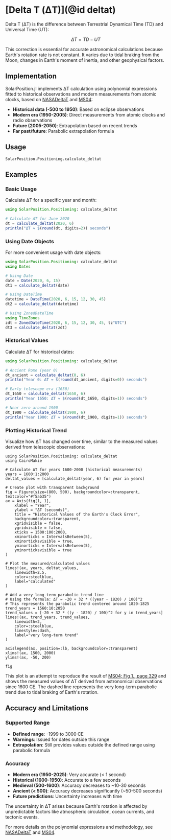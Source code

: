 # [Delta T (ΔT)](@id deltat)

Delta T (ΔT) is the difference between Terrestrial Dynamical Time (TD) and Universal Time (UT):

```math
\Delta T = TD - UT
```

This correction is essential for accurate astronomical calculations because Earth's rotation rate
is not constant. It varies due to tidal braking from the Moon, changes in Earth's moment of inertia,
and other geophysical factors.

## Implementation

SolarPosition.jl implements ΔT calculation using polynomial expressions fitted to historical
observations and modern measurements from atomic clocks, based on [NASADeltaT](@cite) and [MS04](@cite):

- **Historical data (-500 to 1950)**: Based on eclipse observations
- **Modern era (1950-2005)**: Direct measurements from atomic clocks and radio observations
- **Future (2005-2050)**: Extrapolation based on recent trends
- **Far past/future**: Parabolic extrapolation formula

## Usage

```@docs
SolarPosition.Positioning.calculate_deltat
```

## Examples

### Basic Usage

Calculate ΔT for a specific year and month:

```julia
using SolarPosition.Positioning: calculate_deltat

# Calculate ΔT for June 2020
dt = calculate_deltat(2020, 6)
println("ΔT ≈ $(round(dt, digits=2)) seconds")
```

### Using Date Objects

For more convenient usage with date objects:

```julia
using SolarPosition.Positioning: calculate_deltat
using Dates

# Using Date
date = Date(2020, 6, 15)
dt1 = calculate_deltat(date)

# Using DateTime
datetime = DateTime(2020, 6, 15, 12, 30, 45)
dt2 = calculate_deltat(datetime)

# Using ZonedDateTime
using TimeZones
zdt = ZonedDateTime(2020, 6, 15, 12, 30, 45, tz"UTC")
dt3 = calculate_deltat(zdt)
```

### Historical Values

Calculate ΔT for historical dates:

```julia
using SolarPosition.Positioning: calculate_deltat

# Ancient Rome (year 0)
dt_ancient = calculate_deltat(0, 6)
println("Year 0: ΔT ≈ $(round(dt_ancient, digits=0)) seconds")

# Early telescope era (1650)
dt_1650 = calculate_deltat(1650, 6)
println("Year 1650: ΔT ≈ $(round(dt_1650, digits=1)) seconds")

# Near zero around 1900
dt_1900 = calculate_deltat(1900, 6)
println("Year 1900: ΔT ≈ $(round(dt_1900, digits=1)) seconds")
```

### Plotting Historical Trend

Visualize how ΔT has changed over time, similar to the measured values derived from telescopic observations:

```@example deltat
using SolarPosition.Positioning: calculate_deltat
using CairoMakie

# Calculate ΔT for years 1600-2000 (historical measurements)
years = 1600:1:2000
deltat_values = [calculate_deltat(year, 6) for year in years]

# Create plot with transparent background
fig = Figure(size=(800, 500), backgroundcolor=:transparent, textcolor="#f5ab35")
ax = Axis(fig[1, 1],
    xlabel = "Year",
    ylabel = "ΔT (seconds)",
    title = "Historical Values of the Earth's Clock Error",
    backgroundcolor=:transparent,
    xgridvisible = false,
    ygridvisible = false,
    xticks = 1500:100:2000,
    xminorticks = IntervalsBetween(5),
    xminorticksvisible = true,
    yminorticks = IntervalsBetween(5),
    yminorticksvisible = true
)

# Plot the measured/calculated values
lines!(ax, years, deltat_values,
    linewidth=2.5,
    color=:steelblue,
    label="calculated"
)

# Add a very long-term parabolic trend line
# Using the formula: ΔT ≈ -20 + 32 * ((year - 1820) / 100)^2
# This represents the parabolic trend centered around 1820-1825
trend_years = 1560:10:2050
trend_values = [-20 + 32 * ((y - 1820) / 100)^2 for y in trend_years]
lines!(ax, trend_years, trend_values,
    linewidth=2,
    color=:steelblue,
    linestyle=:dash,
    label="very long-term trend"
)

axislegend(ax, position=:lb, backgroundcolor=:transparent)
xlims!(ax, 1500, 2000)
ylims!(ax, -50, 200)

fig
```

This plot is an attempt to reproduce the result of [MS04; Fig 1., page 329](@cite) and
shows the measured values of ΔT derived from astronomical observations since 1600 CE.
The dashed line represents the very long-term parabolic trend due to tidal braking of
Earth's rotation.

## Accuracy and Limitations

### Supported Range

- **Defined range**: -1999 to 3000 CE
- **Warnings**: Issued for dates outside this range
- **Extrapolation**: Still provides values outside the defined range using parabolic formula

### Accuracy

- **Modern era (1950-2025)**: Very accurate (< 1 second)
- **Historical (1600-1950)**: Accurate to a few seconds
- **Medieval (500-1600)**: Accuracy decreases to ~10-30 seconds
- **Ancient (< 500)**: Accuracy decreases significantly (~50-500 seconds)
- **Future predictions**: Uncertainty increases with time

The uncertainty in ΔT arises because Earth's rotation is affected by unpredictable factors like
atmospheric circulation, ocean currents, and tectonic events.

For more details on the polynomial expressions and methodology, see [NASADeltaT](@cite) and [MS04](@cite).
